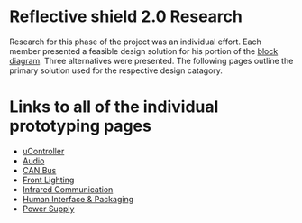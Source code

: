 # Reflective shield 2.0 Research #
Research for this phase of the project was an individual effort. Each member presented a feasible design solution for his portion of the <a href='https://code.google.com/p/thecogs-reflectiveshield2-ecen4013/wiki/BlockDiagram'>block diagram</a>. Three alternatives were presented. The following pages outline the primary solution used for the respective design catagory.

# Links to all of the individual prototyping pages #

<a href='Hidden comment: 
Think about putting in intro sentence for each section
'></a>


  * [uController](https://code.google.com/p/thecogs-reflectiveshield2-ecen4013/wiki/uController)
  * [Audio](https://code.google.com/p/thecogs-reflectiveshield2-ecen4013/wiki/Audio)
  * [CAN Bus](https://code.google.com/p/thecogs-reflectiveshield2-ecen4013/wiki/CANBus)
  * [Front Lighting](https://code.google.com/p/thecogs-reflectiveshield2-ecen4013/wiki/FrontLighting)
  * [Infrared Communication](https://code.google.com/p/thecogs-reflectiveshield2-ecen4013/wiki/IRCommunication)
  * [Human Interface & Packaging](https://code.google.com/p/thecogs-reflectiveshield2-ecen4013/wiki/HumanInterface)
  * [Power Supply](https://code.google.com/p/thecogs-reflectiveshield2-ecen4013/wiki/PowerSupply)